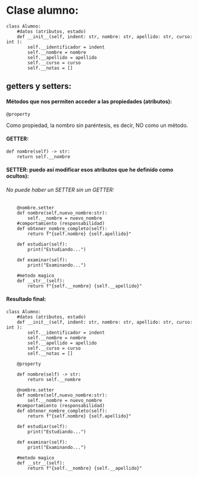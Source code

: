 # Clase alumno:

```
class Alumno:
    #datos (atributos, estado)
    def __init__(self, indent: str, nombre: str, apellido: str, curso: int ):
        self.__identificador = indent
        self.__nombre = nombre
        self.__apellido = apellido
        self.__curso = curso
        self.__notas = []
```

## getters y setters:
#### Métodos que nos permiten acceder a las propiedades (atributos):


    @property

Como propiedad, la nombro sin paréntesis, es decir, NO como un método.
#### GETTER:

    def nombre(self) -> str:
        return self.__nombre
 
#### SETTER: puedo así modificar esos atributos que he definido como ocultos):
###### No puede haber un SETTER sin un GETTER:

```
    @nombre.setter
    def nombre(self,nuevo_nombre:str):
        self.__nombre = nuevo_nombre
    #comportamiento (responsabilidad)
    def obtener_nombre_completo(self):
        return f"{self.nombre} {self.apellido}"    
    
    def estudiar(self):
        print("Estudiando...")

    def examinar(self):
        print("Examinando...")
    
    #metodo magico
    def __str__(self):
        return f"{self.__nombre} {self.__apellido}"
```

#### Resultado final:
```
class Alumno:
    #datos (atributos, estado)
    def __init__(self, indent: str, nombre: str, apellido: str, curso: int ):
        self.__identificador = indent
        self.__nombre = nombre
        self.__apellido = apellido
        self.__curso = curso
        self.__notas = []

    @property

    def nombre(self) -> str:
        return self.__nombre

    @nombre.setter
    def nombre(self,nuevo_nombre:str):
        self.__nombre = nuevo_nombre
    #comportamiento (responsabilidad)
    def obtener_nombre_completo(self):
        return f"{self.nombre} {self.apellido}"    
    
    def estudiar(self):
        print("Estudiando...")

    def examinar(self):
        print("Examinando...")
    
    #metodo magico
    def __str__(self):
        return f"{self.__nombre} {self.__apellido}"
```
